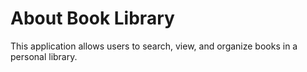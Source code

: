 # About Book Library

This application allows users to search, view, and organize books in a personal library.
